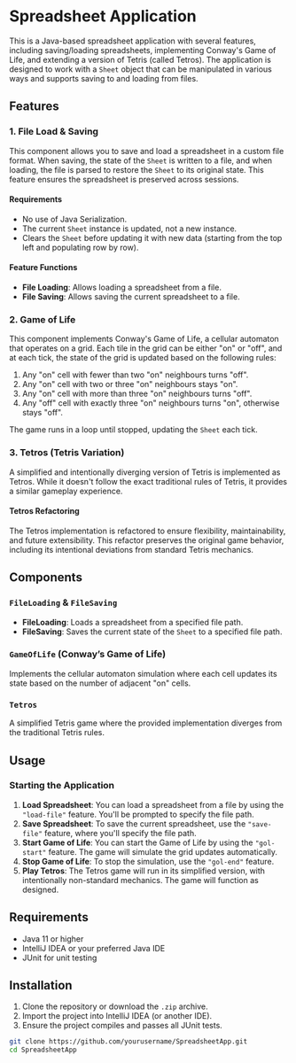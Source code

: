 # Spreadsheet Application

This is a Java-based spreadsheet application with several features, including saving/loading spreadsheets, implementing Conway's Game of Life, and extending a version of Tetris (called Tetros). The application is designed to work with a `Sheet` object that can be manipulated in various ways and supports saving to and loading from files.

## Features

### 1. File Load & Saving
This component allows you to save and load a spreadsheet in a custom file format. When saving, the state of the `Sheet` is written to a file, and when loading, the file is parsed to restore the `Sheet` to its original state. This feature ensures the spreadsheet is preserved across sessions.

#### Requirements
- No use of Java Serialization.
- The current `Sheet` instance is updated, not a new instance.
- Clears the `Sheet` before updating it with new data (starting from the top left and populating row by row).

#### Feature Functions
- **File Loading**: Allows loading a spreadsheet from a file.
- **File Saving**: Allows saving the current spreadsheet to a file.

### 2. Game of Life
This component implements Conway's Game of Life, a cellular automaton that operates on a grid. Each tile in the grid can be either "on" or "off", and at each tick, the state of the grid is updated based on the following rules:

1. Any "on" cell with fewer than two "on" neighbours turns "off".
2. Any "on" cell with two or three "on" neighbours stays "on".
3. Any "on" cell with more than three "on" neighbours turns "off".
4. Any "off" cell with exactly three "on" neighbours turns "on", otherwise stays "off".

The game runs in a loop until stopped, updating the `Sheet` each tick.

### 3. Tetros (Tetris Variation)
A simplified and intentionally diverging version of Tetris is implemented as Tetros. While it doesn't follow the exact traditional rules of Tetris, it provides a similar gameplay experience.

#### Tetros Refactoring
The Tetros implementation is refactored to ensure flexibility, maintainability, and future extensibility. This refactor preserves the original game behavior, including its intentional deviations from standard Tetris mechanics. 

## Components

### `FileLoading` & `FileSaving`
- **FileLoading**: Loads a spreadsheet from a specified file path.
- **FileSaving**: Saves the current state of the `Sheet` to a specified file path.

### `GameOfLife` (Conway’s Game of Life)
Implements the cellular automaton simulation where each cell updates its state based on the number of adjacent "on" cells.

### `Tetros`
A simplified Tetris game where the provided implementation diverges from the traditional Tetris rules.

## Usage

### Starting the Application
1. **Load Spreadsheet**: You can load a spreadsheet from a file by using the `"load-file"` feature. You'll be prompted to specify the file path.
2. **Save Spreadsheet**: To save the current spreadsheet, use the `"save-file"` feature, where you'll specify the file path.
3. **Start Game of Life**: You can start the Game of Life by using the `"gol-start"` feature. The game will simulate the grid updates automatically.
4. **Stop Game of Life**: To stop the simulation, use the `"gol-end"` feature.
5. **Play Tetros**: The Tetros game will run in its simplified version, with intentionally non-standard mechanics. The game will function as designed.

## Requirements
- Java 11 or higher
- IntelliJ IDEA or your preferred Java IDE
- JUnit for unit testing

## Installation

1. Clone the repository or download the `.zip` archive.
2. Import the project into IntelliJ IDEA (or another IDE).
3. Ensure the project compiles and passes all JUnit tests.

```bash
git clone https://github.com/yourusername/SpreadsheetApp.git
cd SpreadsheetApp
